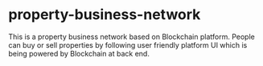 # property-business-network
This is a property business network based on Blockchain platform. People can buy or sell properties by following user friendly platform UI which is being powered by Blockchain at back end.
